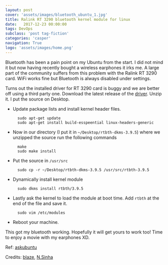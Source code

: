 ```yaml
---
layout: post
cover: 'assets/images/bluetooth_ubuntu_1.jpg'
title: Ralink RT 3290 bluetooth kernel module for linux
date:   2017-12-23 00:00:00
tags: DevOps
subclass: 'post tag-fiction'
categories: 'casper'
navigation: True
logo: 'assets/images/home.png'
---
```


Bluetooth has been a pain point on my Ubuntu from the start. I did not mind it but now having recently bought a wireless earphones it irks me. A large part of the community suffers from this problem with the Ralink RT 3290 card. WiFi works fine but Bluetooth is always disabled under settings. 

Turns out the installed driver for RT 3290 card is buggy and we are better off using a third party one. Download the latest release of the [driver](https://github.com/loimu/rtbth-dkms). Unzip it. I put the source on Desktop. 

- Update package lists and install kernel header files.

		sudo apt-get update
		sudo apt-get install build-esspeential linux-headers-generic

- Now in our directory (I put it in `~/Desktop/rtbth-dkms-3.9.5`) where we unzipped the source run the following commands

		make
		sudo make install

- Put the source in `/usr/src`

		sudo cp -r ~/Desktop/rtbth-dkms-3.9.5 /usr/src/rtbth-3.9.5

- Dynamically install kernel module 

		sudo dkms install rtbth/3.9.5

- Lastly ask the kernel to load the module at boot time. Add `rtbth` at the end of the file and save it.

		sudo vim /etc/modules

- Reboot your machine. 

This got my bluetooth working. Hopefully it will get yours to work too! Time to enjoy a movie with my earphones XD. 

Ref: [askubuntu](https://askubuntu.com/questions/778615/ralink-rt-3290-bluetooth-problem-on-ubuntu-16-04)

Credits: [blaze](https://github.com/loimu), [N.Sinha](https://askubuntu.com/users/703994/n-sinha)